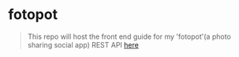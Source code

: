 # fotopot
> This repo will host the front end guide for my 'fotopot'(a photo sharing social app) REST API [here](https://github.com/surojcodes/fotopot)
